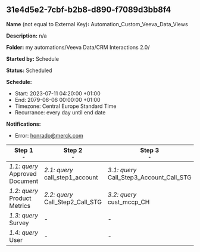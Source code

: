 ## 31e4d5e2-7cbf-b2b8-d890-f7089d3bb8f4

**Name** (not equal to External Key)**:** Automation_Custom_Veeva_Data_Views

**Description:** n/a

**Folder:** my automations/Veeva Data/CRM Interactions 2.0/

**Started by:** Schedule

**Status:** Scheduled

**Schedule:**

* Start: 2023-07-11 04:20:00 +01:00
* End: 2079-06-06 00:00:00 +01:00
* Timezone: Central Europe Standard Time
* Recurrance: every day until end date

**Notifications:**

* Error: honrado@merck.com

| Step 1<br>_<small>-</small>_ | Step 2<br>_<small>-</small>_ | Step 3<br>_<small>-</small>_ | Step 4<br>_<small>-</small>_ | Step 5<br>_<small>-</small>_ | Step 6<br>_<small>-</small>_ | Step 7<br>_<small>-</small>_ |
| --- | --- | --- | --- | --- | --- | --- |
| _1.1: query_<br>Approved Document | _2.1: query_<br>call_step1_account | _3.1: query_<br>Call_Step3_Account_Call_STG | _4.1: query_<br>Call_Step4_Account_Call_Detail_STG | _5.1: query_<br>Call_CH_FINAL | _6.1: query_<br>custom_last_SurveyResponses | _7.1: query_<br>custom_assigned_rep |
| _1.2: query_<br>Product Metrics | _2.2: query_<br>Call_Step2_Call_STG | _3.2: query_<br>cust_mccp_CH | - | _5.2: query_<br>Sample Order | _6.2: query_<br>custom_Multichannel_consent | - |
| _1.3: query_<br>Survey | - | - | - | _5.3: query_<br>CLM Call | - | - |
| _1.4: query_<br>User | - | - | - | - | - | - |
